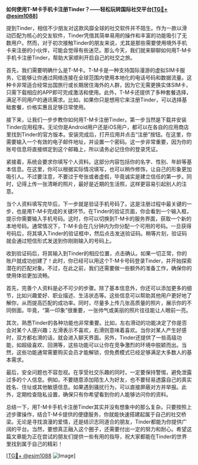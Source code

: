 **如何使用T-M卡手机卡注册Tinder？——轻松玩转国际社交平台[[TG💪+ @esim1088](https://t.me/s/esim1088)]**

提到Tinder，相信不少朋友对这款风靡全球的社交软件并不陌生。作为一款以滑动匹配为核心的交友软件，Tinder凭借其简单易用的操作和丰富的功能吸引了无数用户。然而，对于初次接触Tinder的朋友来说，尤其是那些需要使用境外手机卡来注册的小伙伴，可能会觉得有些迷茫。那么今天，我们就来聊聊如何用T-M卡手机卡注册Tinder，帮助大家顺利开启自己的社交之旅。

首先，我们需要明确什么是T-M卡。T-M卡是一种支持国际漫游的虚拟SIM卡服务，它能够让你通过网络连接在全球范围内使用本地化的电话号码和数据流量。这种卡非常适合经常出国旅行或长期居住海外的人群，因为它无需更换实体SIM卡，只需下载相应的APP即可完成激活和使用。此外，T-M卡还提供了多种套餐选择，满足不同用户的通讯需求。比如，如果你只是想用它来注册Tinder，可以选择基础套餐，价格实惠且足够日常使用。

接下来，让我们一步步教你如何用T-M卡注册Tinder。第一步当然是下载并安装Tinder应用程序。无论你是Android用户还是iOS用户，都可以在各自的应用商店里找到Tinder的官方版本。安装完成后，打开应用并点击“注册”按钮。在这里，你需要输入一个有效的电子邮件地址，并设置一个密码。这一步非常重要，因为你的账号信息将直接绑定到这个邮箱上，所以请务必记住你的登录凭证。

紧接着，系统会要求你填写个人资料。这部分内容包括你的名字、性别、年龄等基本信息。在这里，你可以根据实际情况填写，也可以稍作修饰，让自己的形象更加吸引人。不过要注意，不要过于夸张或者虚假，毕竟诚实是建立信任的第一步。同时，记得上传一张清晰的照片，最好是近期的生活照，这样更容易引起别人的注意。

当个人资料填写完毕后，下一步就是验证手机号码了。这是注册过程中最关键的一步，也是用T-M卡完成的关键环节。在Tinder的验证页面，你会看到一个输入框，提示你需要输入手机号码。这时，你可以切换到T-M卡的服务界面，获取一个新的本地号码。通常情况下，T-M卡会在几分钟内为你分配一个可用的号码。一旦获得号码后，将其填入Tinder的验证框中，然后点击发送验证码。稍等片刻，验证码就会通过短信形式发送到你刚刚输入的号码上。

收到验证码后，将其输入到Tinder的相应位置，点击确认。如果一切正常，你的账户就成功创建了！此时，你已经可以用这个T-M卡号码登录Tinder，并开始探索潜在的匹配对象。不过，在此之前，我们还需要做一些额外的准备工作，确保你的使用体验更加流畅。

首先，完善个人资料是必不可少的步骤。除了基本信息外，你还可以添加更多的细节，比如兴趣爱好、职业描述、生活状态等。这些信息可以帮助其他用户更好地了解你，从而提高匹配的成功率。同时，尽量多上传几张高质量的照片，展示你的不同侧面。毕竟，“第一印象”很重要，一张帅气或美丽的照片往往能让人眼前一亮。

其次，熟悉Tinder的各种功能也非常重要。比如，左右滑动的功能决定了你是否会对某个人感兴趣；左滑表示不喜欢，右滑则意味着喜欢。当你对某人产生好感时，双方都右滑的话，就会进入聊天界面。另外，Tinder还提供了一些高级功能，如超级喜欢、回溯等，这些功能可以让你在竞争激烈的环境中脱颖而出。当然，这些功能通常需要购买会员才能解锁，但免费模式已经足够满足大多数人的基本需求。

最后，安全问题也不容忽视。在享受社交乐趣的同时，一定要保持警惕，避免泄露过多的个人信息。例如，不要随意添加陌生人为好友，也不要轻易透露自己的真实姓名、住址或其他敏感信息。如果遇到骚扰行为，可以直接屏蔽对方并举报。此外，定期检查隐私设置，确保只有你希望看到你的人能够访问你的资料。

总结一下，用T-M卡手机卡注册Tinder其实并没有想象中的那么复杂。只要按照上述步骤操作，结合T-M卡提供的便捷服务，你就能快速搭建起属于自己的社交桥梁。无论是寻找浪漫的爱情，还是结识志同道合的朋友，Tinder都能为你提供广阔的平台。当然，要想真正融入这个圈子，还需要付出一定的努力和耐心。希望这篇文章能为正在尝试的朋友们提供一些有用的指导，祝大家都能在Tinder的世界里找到属于自己的精彩！

[[TG💪+ @esim1088](https://t.me/s/esim1088) ![Image](https://i.postimg.cc/4NQfJmqS/Snipaste-2025-05-13-00-14-12.png)]